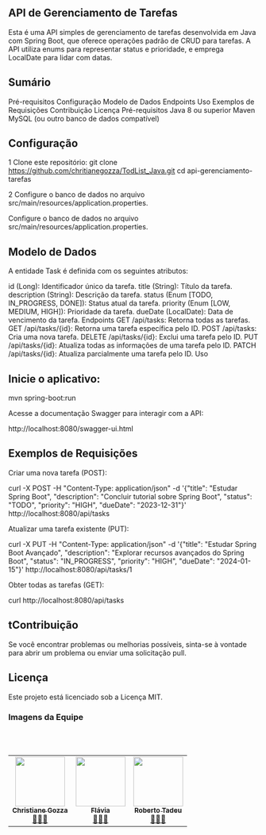 ## API de Gerenciamento de Tarefas


Esta é uma API simples de gerenciamento de tarefas desenvolvida em Java com Spring Boot, que oferece operações padrão de CRUD para tarefas. A API utiliza enums para representar status e prioridade, e emprega LocalDate para lidar com datas.

## Sumário

Pré-requisitos
Configuração
Modelo de Dados
Endpoints
Uso
Exemplos de Requisições
Contribuição
Licença
Pré-requisitos
Java 8 ou superior
Maven
MySQL (ou outro banco de dados compatível)


## Configuração

1 Clone este repositório:
git clone https://github.com/chritianegozza/TodList_Java.git
cd api-gerenciamento-tarefas

2 Configure o banco de dados no arquivo src/main/resources/application.properties.

Configure o banco de dados no arquivo src/main/resources/application.properties.



## Modelo de Dados

A entidade Task é definida com os seguintes atributos:

id (Long): Identificador único da tarefa.
title (String): Título da tarefa.
description (String): Descrição da tarefa.
status (Enum [TODO, IN_PROGRESS, DONE]): Status atual da tarefa.
priority (Enum [LOW, MEDIUM, HIGH]): Prioridade da tarefa.
dueDate (LocalDate): Data de vencimento da tarefa.
Endpoints
GET /api/tasks: Retorna todas as tarefas.
GET /api/tasks/{id}: Retorna uma tarefa específica pelo ID.
POST /api/tasks: Cria uma nova tarefa.
DELETE /api/tasks/{id}: Exclui uma tarefa pelo ID.
PUT /api/tasks/{id}: Atualiza todas as informações de uma tarefa pelo ID.
PATCH /api/tasks/{id}: Atualiza parcialmente uma tarefa pelo ID.
Uso

## Inicie o aplicativo:

mvn spring-boot:run

Acesse a documentação Swagger para interagir com a API:

http://localhost:8080/swagger-ui.html

## Exemplos de Requisições

Criar uma nova tarefa (POST):

curl -X POST -H "Content-Type: application/json" -d '{"title": "Estudar Spring Boot", "description": "Concluir tutorial sobre Spring Boot", "status": "TODO", "priority": "HIGH", "dueDate": "2023-12-31"}' http://localhost:8080/api/tasks

Atualizar uma tarefa existente (PUT):

curl -X PUT -H "Content-Type: application/json" -d '{"title": "Estudar Spring Boot Avançado", "description": "Explorar recursos avançados do Spring Boot", "status": "IN_PROGRESS", "priority": "HIGH", "dueDate": "2024-01-15"}' http://localhost:8080/api/tasks/1


Obter todas as tarefas (GET):

curl http://localhost:8080/api/tasks


## tContribuição
Se você encontrar problemas ou melhorias possíveis, sinta-se à vontade para abrir um problema ou enviar uma solicitação pull.

## Licença
Este projeto está licenciado sob a Licença MIT.

### Imagens da Equipe

<table>
  <tr>
         <td align="center"><a href="https://github.com/chritianegozza"><img src="https://avatars.githubusercontent.com/u/72118415?v=4" width="100px;" alt=""/><br /><sub><b>Christiane Gozza</b></sub></a><br /><a href="https://github.com/chritianegozza">👩🏻‍💻</a></td>
         <br>
         <td align="center"><a href="https://github.com/flavia45"><img src="https://avatars.githubusercontent.com/u/147008248?v=4" width="100px;" alt=""/><br /><sub><b>Flávia</b></sub></a><br /><a href="https://github.com/flavia45">👩🏻‍💻</a></td> 
        <br>
         <td align="center"><a href="https://github.com/robconceicao"><img src="https://avatars.githubusercontent.com/u/97703445?v=4" width="100px;" alt=""/><br /><sub><b>Roberto Tadeu</b></sub></a><br /><a href="https://github.com/robconceicao">👩🏻‍💻</a></td> 
    </tr>
</table>